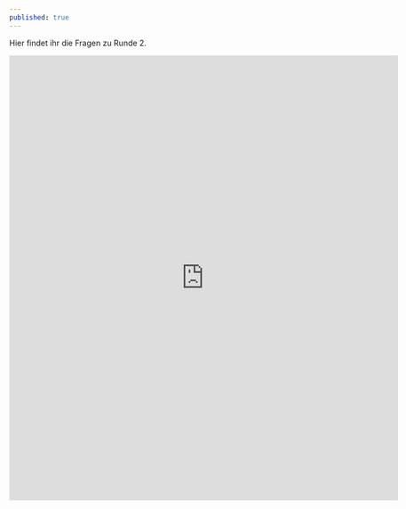 ```yaml
---
published: true
---
```

Hier findet ihr die Fragen zu Runde 2.

<iframe src="https://forms.gle/ash34CpNAz1P18pD8" width="700" height="800" frameborder="0" marginheight="0" marginwidth="10"></iframe>
